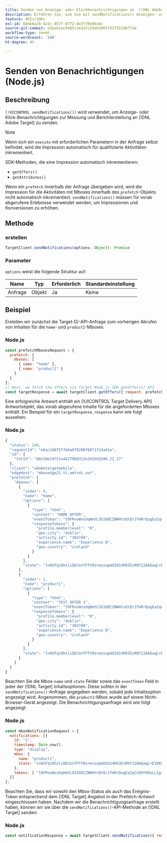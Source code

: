 ```yaml
---
title: Senden von Anzeige- oder Klickbenachrichtigungen an  [!DNL Adobe Target] mithilfe der Node.js-SDK
description: Erfahren Sie, wie Sie mit sendNotifications() Anzeigen- oder Klick-Benachrichtigungen an senden können [!DNL Adobe Target]  um Messungen und Berichte durchzuführen.
feature: APIs/SDKs
exl-id: 84bb6a28-423c-457f-8772-8e3f70e06a6c
source-git-commit: e5bae1ac9485c3e1d7c55e6386f332755196ffab
workflow-type: tm+mt
source-wordcount: '248'
ht-degree: 4%

---
```


# Senden von Benachrichtigungen (Node.js)

## Beschreibung

`[!UICONTROL sendNotifications()]` wird verwendet, um Anzeige- oder Klick-Benachrichtigungen zur Messung und Berichterstellung an [!DNL Adobe Target] zu senden.

>[!NOTE]
>
>Wenn sich ein `execute` mit erforderlichen Parametern in der Anfrage selbst befindet, wird die Impression automatisch für qualifizierte Aktivitäten inkrementiert.

SDK-Methoden, die eine Impression automatisch inkrementieren:

* `getOffers()`
* `getAttributes()`

Wenn ein `prefetch` innerhalb der Anfrage übergeben wird, wird die Impression für die Aktivitäten mit Mboxes innerhalb des `prefetch`-Objekts nicht automatisch inkrementiert. `sendNotifications()` müssen für vorab abgerufene Erlebnisse verwendet werden, um Impressionen und Konversionen zu erhöhen.

## Methode

### erstellen

```js {line-numbers="true"}
TargetClient.sendNotifications(options: Object): Promise
```

### Parameter

`options` weist die folgende Struktur auf:

| Name | Typ | Erforderlich | Standardeinstellung |
| --- | --- | --- | --- |
| Anfrage | Objekt | Ja | Keine |

## Beispiel

Erstellen wir zunächst die Target-D/-API-Anfrage zum vorherigen Abrufen von Inhalten für die `home`- und `product1`-Mboxes.

### Node.js

```js {line-numbers="true"}
const prefetchMboxesRequest = {
  prefetch: {
    mboxes: [
      { name: "home" },
      { name: "product1" }
    ]
  }
};
// Next, we fetch the offers via Target Node.js SDK getOffers() API
const targetResponse = await targetClient.getOffers({ request: prefetchMboxesRequest });
```

Eine erfolgreiche Antwort enthält ein [!UICONTROL Target Delivery API] Antwortobjekt, das vorab abgerufene Inhalte für die angeforderten Mboxes enthält. Ein Beispiel für ein `targetResponse.response` kann wie folgt aussehen:

### Node.js

```js {line-numbers="true"}
{
  "status": 200,
  "requestId": "e8ac2dbf5f7d4a9f9280f6071f24a01e",
  "id": {
    "tntId": "08210e2d751a44779b8313e2d2692b96.21_27"
  },
  "client": "adobetargetmobile",
  "edgeHost": "mboxedge21.tt.omtrdc.net",
  "prefetch": {
    "mboxes": [
      {
        "index": 0,
        "name": "home",
        "options": [
          {
            "type": "html",
            "content": "HOME OFFER",
            "eventToken": "t0FRvoWosOqHmYL5G18QCZNWHtnQtQrJfmRrQugEa2qCnQ9Y9OaLL2gsdrWQTvE54PwSz67rmXWmSnkXpSSS2Q==",
            "responseTokens": {
              "profile.memberlevel": "0",
              "geo.city": "dublin",
              "activity.id": "302740",
              "experience.name": "Experience B",
              "geo.country": "ireland"
            }
          }
        ],
        "state": "J+W1Fq18hxliDDJonTPfV0S+mzxapAO3d14M43EsM9f12A6QaqL+E3XKkRFlmq9U"
      },
      {
        "index": 1,
        "name": "product1",
        "options": [
          {
            "type": "html",
            "content": "TEST OFFER 1",
            "eventToken": "t0FRvoWosOqHmYL5G18QCZNWHtnQtQrJfmRrQugEa2qCnQ9Y9OaLL2gsdrWQTvE54PwSz67rmXWmSnkXpSSS2Q==",
            "responseTokens": {
              "profile.memberlevel": "0",
              "geo.city": "dublin",
              "activity.id": "302740",
              "experience.name": "Experience B",
              "geo.country": "ireland"
            }
          }
        ],
        "state": "J+W1Fq18hxliDDJonTPfV0S+mzxapAO3d14M43EsM9f12A6QaqL+E3XKkRFlmq9U"
      }
    ]
  }
}
```

Beachten Sie die Mbox-`name` und `state` Felder sowie das `eventToken` Feld in jeder der [!DNL Target] Inhaltsoptionen. Diese sollten in der `sendNotifications()`-Anfrage angegeben werden, sobald jede Inhaltsoption angezeigt wird. Angenommen, die `product1`-Mbox wurde auf einem Nicht-Browser-Gerät angezeigt. Die Benachrichtigungsanfrage wird wie folgt angezeigt:

### Node.js

```js {line-numbers="true"}
const mboxNotificationRequest = {
  notifications: [{
    id: "1",
    timestamp: Date.now(),
    type: "display",
    mbox: {
      name: "product1",
      state: "J+W1Fq18hxliDDJonTPfV0S+mzxapAO3d14M43EsM9f12A6QaqL+E3XKkRFlmq9U"
    },
    tokens: [ "t0FRvoWosOqHmYL5G18QCZNWHtnQtQrJfmRrQugEa2qCnQ9Y9OaLL2gsdrWQTvE54PwSz67rmXWmSnkXpSSS2Q==" ]
  }]
};
```

Beachten Sie, dass wir sowohl den Mbox-Status als auch das Ereignis-Token entsprechend dem [!DNL Target] Angebot in der Prefetch-Antwort eingeschlossen haben. Nachdem wir die Benachrichtigungsanfrage erstellt haben, können wir sie über die `sendNotifications()`-API-Methode an [!DNL Target] senden:

### Node.js

```js {line-numbers="true"}
const notificationResponse = await targetClient.sendNotifications({ request: mboxNotificationRequest });
```
